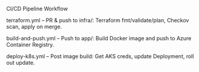 CI/CD Pipeline Workflow

terraform.yml – PR & push to infra/: Terraform fmt/validate/plan, Checkov scan, apply on merge.

build-and-push.yml – Push to app/: Build Docker image and push to Azure Container Registry.

deploy-k8s.yml – Post image build: Get AKS creds, update Deployment, roll out update.
